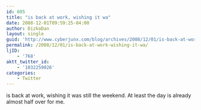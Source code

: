 ```yaml
---
id: 605
title: "is back at work, wishing it wa"
date: 2008-12-01T09:59:25-04:00
author: DizkoDan
layout: single
guid: 'http://www.cyberjunx.com/blog/archives/2008/12/01/is-back-at-work-wishing-it-wa/'
permalink: /2008/12/01/is-back-at-work-wishing-it-wa/
ljID:
    - '768'
aktt_twitter_id:
    - '1032259026'
categories:
    - Twitter
---
```


is back at work, wishing it was still the weekend. At least the day is already almost half over for me.